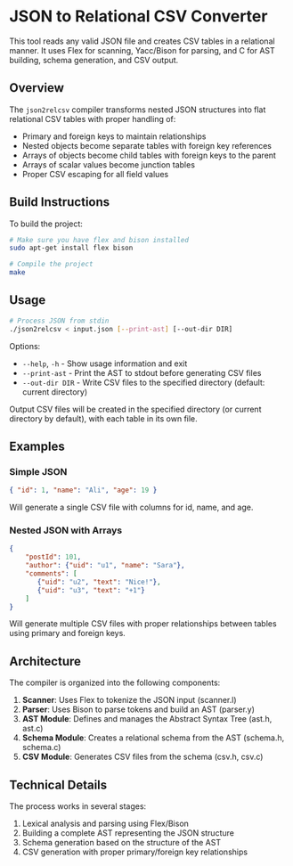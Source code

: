 # JSON to Relational CSV Converter

This tool reads any valid JSON file and creates CSV tables in a relational manner. It uses Flex for scanning, Yacc/Bison for parsing, and C for AST building, schema generation, and CSV output.

## Overview

The `json2relcsv` compiler transforms nested JSON structures into flat relational CSV tables with proper handling of:

- Primary and foreign keys to maintain relationships
- Nested objects become separate tables with foreign key references
- Arrays of objects become child tables with foreign keys to the parent
- Arrays of scalar values become junction tables
- Proper CSV escaping for all field values

## Build Instructions

To build the project:

```bash
# Make sure you have flex and bison installed
sudo apt-get install flex bison

# Compile the project
make
```

## Usage

```bash
# Process JSON from stdin
./json2relcsv < input.json [--print-ast] [--out-dir DIR]
```

Options:
- `--help`, `-h` - Show usage information and exit
- `--print-ast` - Print the AST to stdout before generating CSV files
- `--out-dir DIR` - Write CSV files to the specified directory (default: current directory)

Output CSV files will be created in the specified directory (or current directory by default), with each table in its own file.

## Examples

### Simple JSON

```json
{ "id": 1, "name": "Ali", "age": 19 }
```

Will generate a single CSV file with columns for id, name, and age.

### Nested JSON with Arrays

```json
{
    "postId": 101,
    "author": {"uid": "u1", "name": "Sara"},
    "comments": [
       {"uid": "u2", "text": "Nice!"},
       {"uid": "u3", "text": "+1"}
    ]
}
```

Will generate multiple CSV files with proper relationships between tables using primary and foreign keys.

## Architecture

The compiler is organized into the following components:

1. **Scanner**: Uses Flex to tokenize the JSON input (scanner.l)
2. **Parser**: Uses Bison to parse tokens and build an AST (parser.y)
3. **AST Module**: Defines and manages the Abstract Syntax Tree (ast.h, ast.c)
4. **Schema Module**: Creates a relational schema from the AST (schema.h, schema.c)
5. **CSV Module**: Generates CSV files from the schema (csv.h, csv.c)

## Technical Details

The process works in several stages:

1. Lexical analysis and parsing using Flex/Bison
2. Building a complete AST representing the JSON structure
3. Schema generation based on the structure of the AST
4. CSV generation with proper primary/foreign key relationships
